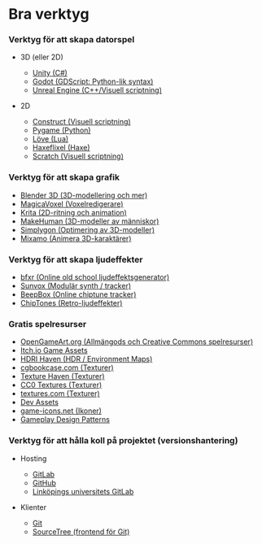 # Bra verktyg

### Verktyg för att skapa datorspel

- 3D (eller 2D)
    - [Unity (C#)](http://unity3d.com/)
    - [Godot (GDScript: Python-lik syntax)](https://godotengine.org/)
    - [Unreal Engine (C++/Visuell scriptning)](https://www.unrealengine.com/)

- 2D
    - [Construct (Visuell scriptning)](https://www.scirra.com/)
    - [Pygame (Python)](http://www.pygame.org/)
    - [Löve (Lua)](https://love2d.org/)
    - [Haxeflixel (Haxe)](http://haxeflixel.com/)
    - [Scratch (Visuell scriptning)](https://scratch.mit.edu/)

### Verktyg för att skapa grafik

- [Blender 3D (3D-modellering och mer)](https://www.blender.org/)
- [MagicaVoxel (Voxelredigerare)](https://ephtracy.github.io/)
- [Krita (2D-ritning och animation)](https://krita.org/)
- [MakeHuman (3D-modeller av människor)](http://www.makehumancommunity.org/)
- [Simplygon (Optimering av 3D-modeller)](https://www.simplygon.com/)
- [Mixamo (Animera 3D-karaktärer)](https://www.mixamo.com/)

### Verktyg för att skapa ljudeffekter

- [bfxr (Online old school ljudeffektsgenerator)](http://www.bfxr.net/)
- [Sunvox (Modulär synth / tracker)](http://www.warmplace.ru/soft/sunvox/)
- [BeepBox (Online chiptune tracker)](http://www.beepbox.co/)
- [ChipTones (Retro-ljudeffekter)](https://sfbgames.itch.io/chiptone)

### Gratis spelresurser

- [OpenGameArt.org (Allmängods och Creative Commons spelresurser)](http://opengameart.org/)
- [Itch.io Game Assets](https://itch.io/game-assets/free)
- [HDRI Haven (HDR / Environment Maps)](https://hdrihaven.com/)
- [cgbookcase.com (Texturer)](https://www.cgbookcase.com/textures)
- [Texture Haven (Texturer)](https://texturehaven.com/)
- [CC0 Textures (Texturer)](https://cc0textures.com/)
- [textures.com (Texturer)](https://www.textures.com/)
- [Dev Assets](https://devassets.com/)
- [game-icons.net (Ikoner)](https://game-icons.net/)
- [Gameplay Design Patterns](http://virt10.itu.chalmers.se/index.php/Main_Page)

### Verktyg för att hålla koll på projektet (versionshantering)

- Hosting
    - [GitLab](http://gitlab.com/)
    - [GitHub](http://github.com/)
    - [Linköpings universitets GitLab](https://gitlab.liu.se/)

- Klienter
    - [Git](https://git-scm.com/)
    - [SourceTree (frontend för Git)](https://www.sourcetreeapp.com/)
